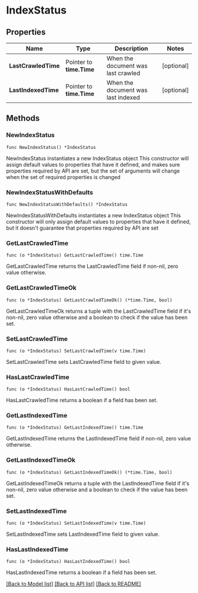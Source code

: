 # IndexStatus

## Properties

Name | Type | Description | Notes
------------ | ------------- | ------------- | -------------
**LastCrawledTime** | Pointer to **time.Time** | When the document was last crawled | [optional] 
**LastIndexedTime** | Pointer to **time.Time** | When the document was last indexed | [optional] 

## Methods

### NewIndexStatus

`func NewIndexStatus() *IndexStatus`

NewIndexStatus instantiates a new IndexStatus object
This constructor will assign default values to properties that have it defined,
and makes sure properties required by API are set, but the set of arguments
will change when the set of required properties is changed

### NewIndexStatusWithDefaults

`func NewIndexStatusWithDefaults() *IndexStatus`

NewIndexStatusWithDefaults instantiates a new IndexStatus object
This constructor will only assign default values to properties that have it defined,
but it doesn't guarantee that properties required by API are set

### GetLastCrawledTime

`func (o *IndexStatus) GetLastCrawledTime() time.Time`

GetLastCrawledTime returns the LastCrawledTime field if non-nil, zero value otherwise.

### GetLastCrawledTimeOk

`func (o *IndexStatus) GetLastCrawledTimeOk() (*time.Time, bool)`

GetLastCrawledTimeOk returns a tuple with the LastCrawledTime field if it's non-nil, zero value otherwise
and a boolean to check if the value has been set.

### SetLastCrawledTime

`func (o *IndexStatus) SetLastCrawledTime(v time.Time)`

SetLastCrawledTime sets LastCrawledTime field to given value.

### HasLastCrawledTime

`func (o *IndexStatus) HasLastCrawledTime() bool`

HasLastCrawledTime returns a boolean if a field has been set.

### GetLastIndexedTime

`func (o *IndexStatus) GetLastIndexedTime() time.Time`

GetLastIndexedTime returns the LastIndexedTime field if non-nil, zero value otherwise.

### GetLastIndexedTimeOk

`func (o *IndexStatus) GetLastIndexedTimeOk() (*time.Time, bool)`

GetLastIndexedTimeOk returns a tuple with the LastIndexedTime field if it's non-nil, zero value otherwise
and a boolean to check if the value has been set.

### SetLastIndexedTime

`func (o *IndexStatus) SetLastIndexedTime(v time.Time)`

SetLastIndexedTime sets LastIndexedTime field to given value.

### HasLastIndexedTime

`func (o *IndexStatus) HasLastIndexedTime() bool`

HasLastIndexedTime returns a boolean if a field has been set.


[[Back to Model list]](../README.md#documentation-for-models) [[Back to API list]](../README.md#documentation-for-api-endpoints) [[Back to README]](../README.md)


